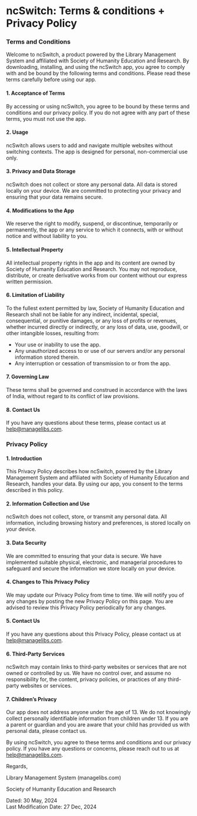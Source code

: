 # ncSwitch: Terms & conditions + Privacy Policy

### Terms and Conditions

Welcome to ncSwitch, a product powered by the Library Management System and affiliated with Society of Humanity Education and Research. By downloading, installing, and using the ncSwitch app, you agree to comply with and be bound by the following terms and conditions. Please read these terms carefully before using our app.

#### 1. Acceptance of Terms
By accessing or using ncSwitch, you agree to be bound by these terms and conditions and our privacy policy. If you do not agree with any part of these terms, you must not use the app.

#### 2. Usage
ncSwitch allows users to add and navigate multiple websites without switching contexts. The app is designed for personal, non-commercial use only.

#### 3. Privacy and Data Storage
ncSwitch does not collect or store any personal data. All data is stored locally on your device. We are committed to protecting your privacy and ensuring that your data remains secure.

#### 4. Modifications to the App
We reserve the right to modify, suspend, or discontinue, temporarily or permanently, the app or any service to which it connects, with or without notice and without liability to you.

#### 5. Intellectual Property
All intellectual property rights in the app and its content are owned by Society of Humanity Education and Research. You may not reproduce, distribute, or create derivative works from our content without our express written permission.

#### 6. Limitation of Liability
To the fullest extent permitted by law, Society of Humanity Education and Research shall not be liable for any indirect, incidental, special, consequential, or punitive damages, or any loss of profits or revenues, whether incurred directly or indirectly, or any loss of data, use, goodwill, or other intangible losses, resulting from:
- Your use or inability to use the app.
- Any unauthorized access to or use of our servers and/or any personal information stored therein.
- Any interruption or cessation of transmission to or from the app.

#### 7. Governing Law
These terms shall be governed and construed in accordance with the laws of India, without regard to its conflict of law provisions.

#### 8. Contact Us
If you have any questions about these terms, please contact us at help@managelibs.com.

### Privacy Policy

#### 1. Introduction
This Privacy Policy describes how ncSwitch, powered by the Library Management System and affiliated with Society of Humanity Education and Research, handles your data. By using our app, you consent to the terms described in this policy.

#### 2. Information Collection and Use
ncSwitch does not collect, store, or transmit any personal data. All information, including browsing history and preferences, is stored locally on your device.

#### 3. Data Security
We are committed to ensuring that your data is secure. We have implemented suitable physical, electronic, and managerial procedures to safeguard and secure the information we store locally on your device.

#### 4. Changes to This Privacy Policy
We may update our Privacy Policy from time to time. We will notify you of any changes by posting the new Privacy Policy on this page. You are advised to review this Privacy Policy periodically for any changes.

#### 5. Contact Us
If you have any questions about this Privacy Policy, please contact us at help@managelibs.com.

#### 6. Third-Party Services
ncSwitch may contain links to third-party websites or services that are not owned or controlled by us. We have no control over, and assume no responsibility for, the content, privacy policies, or practices of any third-party websites or services.

#### 7. Children’s Privacy
Our app does not address anyone under the age of 13. We do not knowingly collect personally identifiable information from children under 13. If you are a parent or guardian and you are aware that your child has provided us with personal data, please contact us.

By using ncSwitch, you agree to these terms and conditions and our privacy policy. If you have any questions or concerns, please reach out to us at help@managelibs.com.


Regards,


Library Management System (managelibs.com)


Society of Humanity Education and Research

Dated: 30 May, 2024  
Last Modification Date: 27 Dec, 2024
